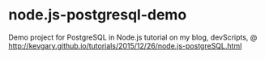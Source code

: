 # node.js-postgresql-demo
Demo project for PostgreSQL in Node.js tutorial on my blog, devScripts, @ http://kevgary.github.io/tutorials/2015/12/26/node.js-postgreSQL.html
